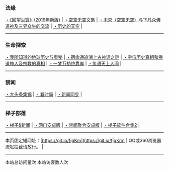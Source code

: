 ### 法缘

[・《回望尘寰》(2019年新版)](https://github.com/lanna2019/lanna2019.github.io/issues/142#issue-493183111)  |
[・空空无空文集](https://github.com/lanna2019/lanna2019.github.io/issues/65#issue-454113136) |
[・未央（空空无空）与下凡众佛道神及三界众生的交流](https://github.com/lanna2019/lanna2019.github.io/issues/64#issue-454107840) |
[・历史的天空](https://github.com/lanna2019/lanna2019.github.io/issues/108#issue-456639959) |


-----------------------------------------------------------
### 生命探索

[・我所知道的地球历史与奥秘](https://github.com/lanna2019/lanna2019.github.io/issues/141#issue-456646755) |
[・宿命通追溯上古神话之谜](https://github.com/lanna2019/lanna2019.github.io/issues/130#issue-456645174) |
[・宇宙历史真相和佛道神人及宗教的真相](https://github.com/lanna2019/lanna2019.github.io/issues/110#issue-456642762) |
[・一梦万劫终靠岸](https://github.com/lanna2019/lanna2019.github.io/issues/91#issue-454726509) |
[・笑语天上人间](https://qxs.la/132227/) |


-----------------------------------------------------------
### 禁闻

[・大头条集锦](https://github.com/gfw-breaker/banned-news/blob/master/indexes/nf4514.md?t=06161236)  |
[・看时局](https://github.com/gfw-breaker/banned-news/blob/master/indexes/prog1138.md?t=06161236)  |
[・新闻同步](https://github.com/dfh2/djy/blob/master/gb/nsc413.md?fldf#1)  |

-----------------------------------------------------------
### 梯子部落

[・梯子&新闻](https://github.com/dfh1/fq)  |
[・网门安卓版](https://github.com/gfw-breaker/bn-android/blob/master/ogate.md?t=06161236)  |
[・禁闻聚合安卓版](https://github.com/gfw-breaker/bn-android)  |
[・梯子软件合集2](https://github.com/gfw-breaker/nogfw)  |

-----------------------------------------------------------

本页固定短网址：[https://git.io/fjgKm](https://git.io/fjgKm) |
QQ或360浏览器流氓拦截请放行。&nbsp;|&nbsp; 

-----------------------------------------------------------

<script async src="//busuanzi.ibruce.info/busuanzi/2.3/busuanzi.pure.mini.js">
</script>

<span id="busuanzi_container_site_pv">
    本站总访问量<span id="busuanzi_value_site_pv"></span>次
</span>

<span id="busuanzi_container_site_uv">
  本站访客数<span id="busuanzi_value_site_uv"></span>人次
</span>
